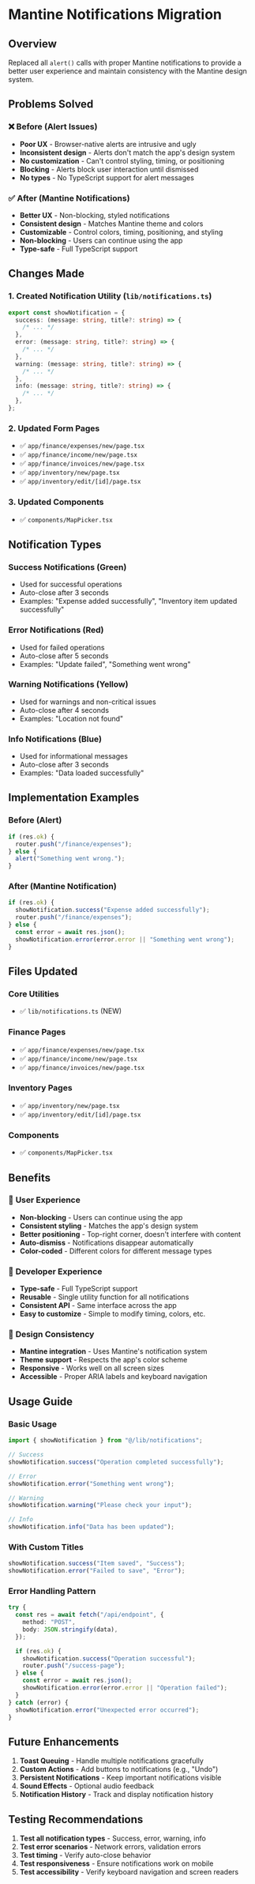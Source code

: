 # Mantine Notifications Migration

## Overview

Replaced all `alert()` calls with proper Mantine notifications to provide a better user experience and maintain consistency with the Mantine design system.

## Problems Solved

### ❌ **Before (Alert Issues)**

- **Poor UX** - Browser-native alerts are intrusive and ugly
- **Inconsistent design** - Alerts don't match the app's design system
- **No customization** - Can't control styling, timing, or positioning
- **Blocking** - Alerts block user interaction until dismissed
- **No types** - No TypeScript support for alert messages

### ✅ **After (Mantine Notifications)**

- **Better UX** - Non-blocking, styled notifications
- **Consistent design** - Matches Mantine theme and colors
- **Customizable** - Control colors, timing, positioning, and styling
- **Non-blocking** - Users can continue using the app
- **Type-safe** - Full TypeScript support

## Changes Made

### 1. **Created Notification Utility** (`lib/notifications.ts`)

```typescript
export const showNotification = {
  success: (message: string, title?: string) => {
    /* ... */
  },
  error: (message: string, title?: string) => {
    /* ... */
  },
  warning: (message: string, title?: string) => {
    /* ... */
  },
  info: (message: string, title?: string) => {
    /* ... */
  },
};
```

### 2. **Updated Form Pages**

- ✅ `app/finance/expenses/new/page.tsx`
- ✅ `app/finance/income/new/page.tsx`
- ✅ `app/finance/invoices/new/page.tsx`
- ✅ `app/inventory/new/page.tsx`
- ✅ `app/inventory/edit/[id]/page.tsx`

### 3. **Updated Components**

- ✅ `components/MapPicker.tsx`

## Notification Types

### **Success Notifications** (Green)

- Used for successful operations
- Auto-close after 3 seconds
- Examples: "Expense added successfully", "Inventory item updated successfully"

### **Error Notifications** (Red)

- Used for failed operations
- Auto-close after 5 seconds
- Examples: "Update failed", "Something went wrong"

### **Warning Notifications** (Yellow)

- Used for warnings and non-critical issues
- Auto-close after 4 seconds
- Examples: "Location not found"

### **Info Notifications** (Blue)

- Used for informational messages
- Auto-close after 3 seconds
- Examples: "Data loaded successfully"

## Implementation Examples

### **Before (Alert)**

```typescript
if (res.ok) {
  router.push("/finance/expenses");
} else {
  alert("Something went wrong.");
}
```

### **After (Mantine Notification)**

```typescript
if (res.ok) {
  showNotification.success("Expense added successfully");
  router.push("/finance/expenses");
} else {
  const error = await res.json();
  showNotification.error(error.error || "Something went wrong");
}
```

## Files Updated

### **Core Utilities**

- ✅ `lib/notifications.ts` (NEW)

### **Finance Pages**

- ✅ `app/finance/expenses/new/page.tsx`
- ✅ `app/finance/income/new/page.tsx`
- ✅ `app/finance/invoices/new/page.tsx`

### **Inventory Pages**

- ✅ `app/inventory/new/page.tsx`
- ✅ `app/inventory/edit/[id]/page.tsx`

### **Components**

- ✅ `components/MapPicker.tsx`

## Benefits

### 🎯 **User Experience**

- **Non-blocking** - Users can continue using the app
- **Consistent styling** - Matches the app's design system
- **Better positioning** - Top-right corner, doesn't interfere with content
- **Auto-dismiss** - Notifications disappear automatically
- **Color-coded** - Different colors for different message types

### 🔧 **Developer Experience**

- **Type-safe** - Full TypeScript support
- **Reusable** - Single utility function for all notifications
- **Consistent API** - Same interface across the app
- **Easy to customize** - Simple to modify timing, colors, etc.

### 🎨 **Design Consistency**

- **Mantine integration** - Uses Mantine's notification system
- **Theme support** - Respects the app's color scheme
- **Responsive** - Works well on all screen sizes
- **Accessible** - Proper ARIA labels and keyboard navigation

## Usage Guide

### **Basic Usage**

```typescript
import { showNotification } from "@/lib/notifications";

// Success
showNotification.success("Operation completed successfully");

// Error
showNotification.error("Something went wrong");

// Warning
showNotification.warning("Please check your input");

// Info
showNotification.info("Data has been updated");
```

### **With Custom Titles**

```typescript
showNotification.success("Item saved", "Success");
showNotification.error("Failed to save", "Error");
```

### **Error Handling Pattern**

```typescript
try {
  const res = await fetch("/api/endpoint", {
    method: "POST",
    body: JSON.stringify(data),
  });

  if (res.ok) {
    showNotification.success("Operation successful");
    router.push("/success-page");
  } else {
    const error = await res.json();
    showNotification.error(error.error || "Operation failed");
  }
} catch (error) {
  showNotification.error("Unexpected error occurred");
}
```

## Future Enhancements

1. **Toast Queuing** - Handle multiple notifications gracefully
2. **Custom Actions** - Add buttons to notifications (e.g., "Undo")
3. **Persistent Notifications** - Keep important notifications visible
4. **Sound Effects** - Optional audio feedback
5. **Notification History** - Track and display notification history

## Testing Recommendations

1. **Test all notification types** - Success, error, warning, info
2. **Test error scenarios** - Network errors, validation errors
3. **Test timing** - Verify auto-close behavior
4. **Test responsiveness** - Ensure notifications work on mobile
5. **Test accessibility** - Verify keyboard navigation and screen readers
